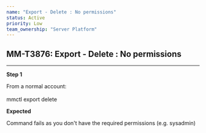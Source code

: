 ```yaml
---
name: "Export - Delete : No permissions"
status: Active
priority: Low
team_ownership: "Server Platform"
---
```


## MM-T3876: Export - Delete : No permissions

---

**Step 1**

From a normal account:\
\
mmctl export delete

**Expected**

Command fails as you don't have the required permissions (e.g. sysadmin)
